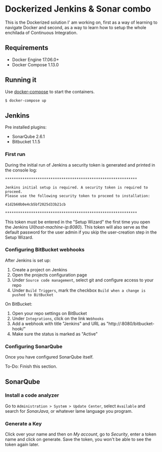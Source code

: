 
# Dockerized Jenkins & Sonar combo

This is the Dockerized solution I' am working on, first as a way of learning to navigate Docker and second, as a way to learn how to setup the whole enchilada of Continuous Integration.

## Requirements

 * Docker Engine 17.06.0+
 * Docker Compose 1.13.0

## Running it

Use [docker-compose](https://github.com/docker/compose) to start the containers.

```bash
$ docker-compose up
```

## Jenkins

Pre installed plugins:
 * SonarQube 2.6.1
 * Bitbucket 1.1.5

### First run

During the initial run of Jenkins a security token is generated and printed in the console log:

```
*************************************************************

Jenkins initial setup is required. A security token is required to proceed.
Please use the following security token to proceed to installation:

41d2b60b0e4cb5bf2025d33b21cb

*************************************************************
```

 This token must be entered in the "Setup Wizard" the first time you open the Jenkins UI(_host-machine-ip:8080_). This token will also serve as the default password for the user admin if you skip the user-creation step in the Setup Wizard.

### Configuring BitBucket webhooks

After Jenkins is set up:
1. Create a project on Jenkins
1. Open the projects configuration page
1. Under `Source code management`, select git and configure access to your repo
1. Under `Build Triggers`, mark the checkbox `Build when a change is pushed to BitBucket`

On BitBucket:
1. Open your repo settings on BitBucket
1. Under `Integrations`, click on the link `Webhooks`
1. Add a webhook with title "Jenkins" and URL as "http://<host machine ip>:8080/bitbucket-hook/"
1. Make sure the status is marked as "Active"

### Configuring SonarQube

Once you have configured SonarQube itself.

To-Do: Finish this section.

## SonarQube

### Install a code analyzer

Go to `Administration > System > Update Center`, select `Available` and search for *SonarJava*, or whatever lame language you program.

### Generate a Key

Click over your name and then on *My account*, go to *Security*, enter a token name and click on generate. Save the token, you won't be able to see the token again later.
